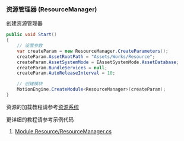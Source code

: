 ### 资源管理器 (ResourceManager)

创建资源管理器
```C#
public void Start()
{
	// 设置参数
	var createParam = new ResourceManager.CreateParameters();
	createParam.AssetRootPath = "Assets/Works/Resource";
	createParam.AssetSystemMode = EAssetSystemMode.AssetDatabase;
	createParam.BundleServices = null;
	createParam.AutoReleaseInterval = 10;

	// 创建模块
	MotionEngine.CreateModule<ResourceManager>(createParam);
}
```

资源的加载教程请参考[资源系统](https://github.com/gmhevinci/MotionFramework/blob/master/Docs/Engine.Resource.md)

更详细的教程请参考示例代码
1. [Module.Resource/ResourceManager.cs](https://github.com/gmhevinci/MotionFramework/blob/master/Assets/MotionFramework/Scripts/Runtime/Module/Module.Resource/ResourceManager.cs)
